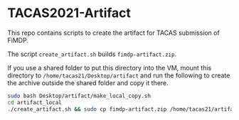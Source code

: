 # TACAS2021-Artifact
This repo contains scripts to create the artifact for TACAS submission of FiMDP.

The script `create_artifact.sh` builds `fimdp-artifact.zip`. 

If you use a shared folder to put this directory into the VM, mount this directory
to `/home/tacas21/Desktop/artifact` and run the following to create the archive 
outside the shared folder and copy it there.
```bash
sudo bash Desktop/artifact/make_local_copy.sh
cd artifact_local
./create_artifact.sh && sudo cp fimdp-artifact.zip /home/tacas21/artifact
```
